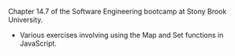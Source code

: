 Chapter 14.7 of the Software Engineering bootcamp at Stony Brook University.
- Various exercises involving using the Map and Set functions in JavaScript.